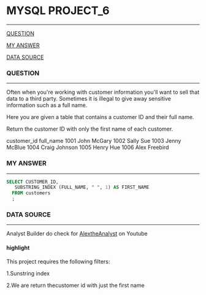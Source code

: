 # MYSQL PROJECT_6
---

[QUESTION](#question)

[MY ANSWER](#my-answer)

[DATA SOURCE](#data-source) 

### QUESTION 
---
Often when you're working with customer information you'll want to sell that data to a third party. Sometimes it is illegal to give away sensitive information such as a full name.

Here you are given a table that contains a customer ID and their full name.

Return the customer ID with only the first name of each customer.


customer_id	full_name
1001	John McGary
1002	Sally Sue
1003	Jenny McBlue
1004	Craig Johnson
1005	Henry Hue
1006	Alex Freebird


### MY ANSWER 
---
```SQL
SELECT CUSTOMER_ID,
   SUBSTRING_INDEX (FULL_NAME, " ", 1) AS FIRST_NAME
  FROM customers
  ;
```

### DATA SOURCE 
---
Analyst Builder
do check for [AlextheAnalyst](https://github.com/alextheanalyst) on Youtube 

#### highlight
This project requires the following filters:

1.Sunstring index

2.We are return thecustomer id with just the first name



